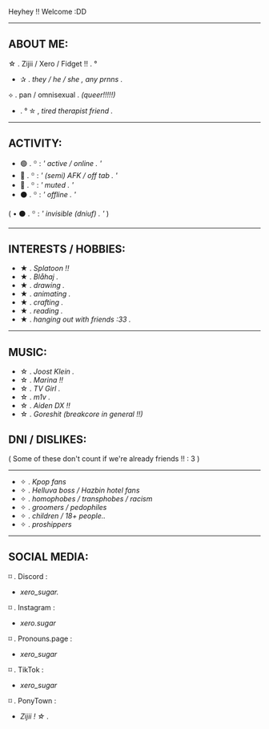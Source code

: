 Heyhey !! Welcome :DD

-----
ABOUT ME:
----------------------------
☆ . Zijii / Xero / Fidget !! . °

* ✰ . _they / he / she , any prnns ._ 

⟡ . pan / omnisexual . _(queer!!!!!)_ 

* . ° ✮ , _tired therapist friend ._ 
----------

ACTIVITY:
----
* 🟢 . ꙳ : _' active / online . '_
* 🌙 . ꙳ : _' (semi) AFK / off tab . '_
* 🛑 . ꙳ : _' muted . '_
* ⚫ . ꙳ : _' offline . '_

( • ⚫ . ꙳ : _' invisible (dniuf) . '_ )

-----

INTERESTS / HOBBIES:
-----------
* ★ . _Splatoon !!_
* ★ . _Blåhaj ._
* ★ . _drawing ._
* ★ . _animating ._
* ★ . _crafting ._
* ★ . _reading ._
* ★ . _hanging out with friends :33 ._

---------

MUSIC:
---
* ☆ . _Joost Klein ._
* ☆ . _Marina !!_
* ☆ . _TV Girl ._
* ☆ . _m1v ._
* ☆ . _Aiden DX !!_
* ☆ . _Goreshit (breakcore in general !!)_

DNI / DISLIKES:
---

( Some of these don't count if we're already friends !! : 3 )

---

* ✧ . _Kpop fans_ 
* ✧ . _Helluva boss / Hazbin hotel fans_
* ✧ . _homophobes / transphobes / racism_
* ✧ . _groomers / pedophiles_
* ✧ . _children / 18+ people.._
* ✧ . _proshippers_

---

SOCIAL MEDIA:
--------
⌑ . Discord :

* _xero_sugar._

⌑ . Instagram :

* _xero.sugar_

⌑ . Pronouns.page :

* _xero_sugar_

⌑ . TikTok :

* _xero_sugar_

⌑ . PonyTown :
* _Zijii ! ☆ ._

